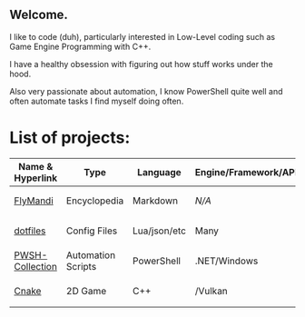 ## Welcome.

I like to code (duh), particularly interested in Low-Level coding such as Game Engine Programming with C++. 

I have a healthy obsession with figuring out how stuff works under the hood.

Also very passionate about automation, I know PowerShell quite well and often automate tasks I find myself doing often.

# List of projects:

| Name & Hyperlink                                                  | Type              | Language      | Engine/Framework/API  | Status    |
| ---                                                               | ---               | ---           | ---                   | ---       |
| [FlyMandi](https://github.com/FlyMandi/FlyMandi)                  | Encyclopedia      | Markdown      | *N/A*                 | WIP ✒️     |
| [dotfiles](https://github.com/FlyMandi/dotfiles)                  | Config Files      | Lua/json/etc  | Many                  | WIP ✒️     |
| [PWSH-Collection](https://github.com/FlyMandi/PWSH-Collection)    | Automation Scripts| PowerShell    | .NET/Windows          | WIP ✒️     |
| [Cnake](https://github.com/FlyMandi/Cnake)                        | 2D Game           | C++           | /Vulkan               | WIP ✒️     |

